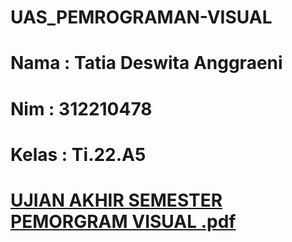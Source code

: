 # UAS_PEMROGRAMAN-VISUAL

# Nama : Tatia Deswita Anggraeni

# Nim : 312210478

# Kelas : Ti.22.A5

# [UJIAN AKHIR SEMESTER PEMORGRAM VISUAL .pdf](https://github.com/user-attachments/files/18370815/UJIAN.AKHIR.SEMESTER.PEMORGRAM.VISUAL.pdf)
